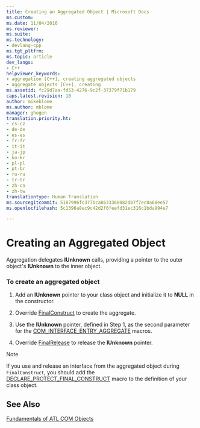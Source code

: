 ```yaml
---
title: Creating an Aggregated Object | Microsoft Docs
ms.custom: 
ms.date: 11/04/2016
ms.reviewer: 
ms.suite: 
ms.technology:
- devlang-cpp
ms.tgt_pltfrm: 
ms.topic: article
dev_langs:
- C++
helpviewer_keywords:
- aggregation [C++], creating aggregated objects
- aggregate objects [C++], creating
ms.assetid: fc29d7aa-fd53-4276-9c2f-37379f71b179
caps.latest.revision: 10
author: mikeblome
ms.author: mblome
manager: ghogen
translation.priority.ht:
- cs-cz
- de-de
- es-es
- fr-fr
- it-it
- ja-jp
- ko-kr
- pl-pl
- pt-br
- ru-ru
- tr-tr
- zh-cn
- zh-tw
translationtype: Human Translation
ms.sourcegitcommit: 5187996fc377bca8633360082d07f7ec8a68ee57
ms.openlocfilehash: 5c1396a8ec9c42d2f6feefd31ec316c1bda994e7

---
```

# Creating an Aggregated Object
Aggregation delegates **IUnknown** calls, providing a pointer to the outer object's **IUnknown** to the inner object.  
  
### To create an aggregated object  
  
1.  Add an **IUnknown** pointer to your class object and initialize it to **NULL** in the constructor.  
  
2.  Override [FinalConstruct](../atl/reference/ccomobjectrootex-class.md#ccomobjectrootex__finalconstruct) to create the aggregate.  
  
3.  Use the **IUnknown** pointer, defined in Step 1, as the second parameter for the [COM_INTERFACE_ENTRY_AGGREGATE](http://msdn.microsoft.com/library/c671fa40-a57b-4797-ae88-c9762dabd4dc) macros.  
  
4.  Override [FinalRelease](../atl/reference/ccomobjectrootex-class.md#ccomobjectrootex__finalrelease) to release the **IUnknown** pointer.  
  
> [!NOTE]
>  If you use and release an interface from the aggregated object during `FinalConstruct`, you should add the [DECLARE_PROTECT_FINAL_CONSTRUCT](http://msdn.microsoft.com/library/2d2e5ddc-057a-43ca-87c8-d3477a8193a0) macro to the definition of your class object.  
  
## See Also  
 [Fundamentals of ATL COM Objects](../atl/fundamentals-of-atl-com-objects.md)




<!--HONumber=Jan17_HO1-->



